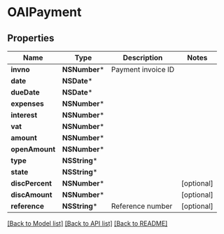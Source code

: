# OAIPayment

## Properties
Name | Type | Description | Notes
------------ | ------------- | ------------- | -------------
**invno** | **NSNumber*** | Payment invoice ID | 
**date** | **NSDate*** |  | 
**dueDate** | **NSDate*** |  | 
**expenses** | **NSNumber*** |  | 
**interest** | **NSNumber*** |  | 
**vat** | **NSNumber*** |  | 
**amount** | **NSNumber*** |  | 
**openAmount** | **NSNumber*** |  | 
**type** | **NSString*** |  | 
**state** | **NSString*** |  | 
**discPercent** | **NSNumber*** |  | [optional] 
**discAmount** | **NSNumber*** |  | [optional] 
**reference** | **NSString*** | Reference number | [optional] 

[[Back to Model list]](../README.md#documentation-for-models) [[Back to API list]](../README.md#documentation-for-api-endpoints) [[Back to README]](../README.md)


